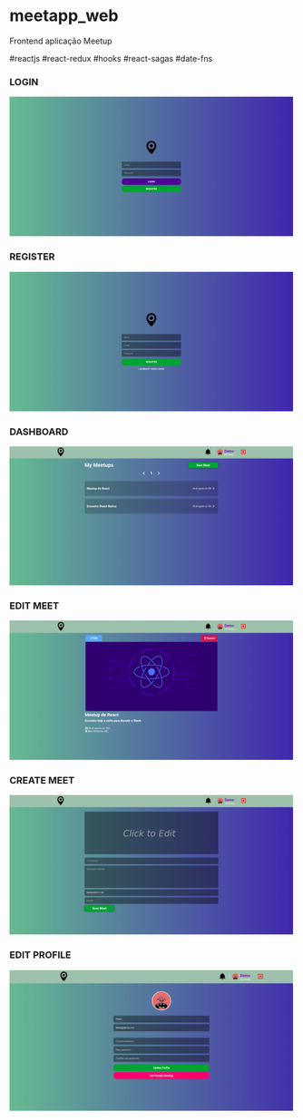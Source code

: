 # meetapp_web

Frontend aplicação Meetup

#reactjs
#react-redux
#hooks
#react-sagas
#date-fns

<h3> LOGIN </H3>
<img src="/src/assets/login.png" width="500">

<h3> REGISTER </H3>
<img src="/src/assets/register.png" width="500">

<h3> DASHBOARD </H3>
<img src="/src/assets/dashboard.png" width="500">

<h3> EDIT MEET </H3>
<img src="/src/assets/edit_meet.png" width="500">

<h3> CREATE MEET </H3>
<img src="/src/assets/new_meet.png" width="500">

<h3> EDIT PROFILE </H3>
<img src="/src/assets/edit_profile.png" width="500">

